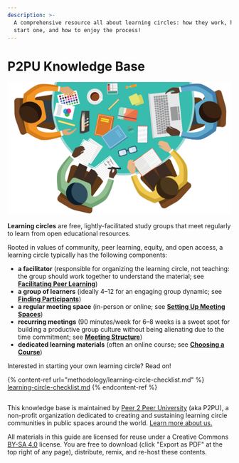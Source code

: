 ```yaml
---
description: >-
  A comprehensive resource all about learning circles: how they work, how to
  start one, and how to enjoy the process!
---
```


# P2PU Knowledge Base

![](.gitbook/assets/learningcircle-crop.png)

**Learning circles** are free, lightly-facilitated study groups that meet regularly to learn from open educational resources.&#x20;

Rooted in values of community, peer learning, equity, and open access, a learning circle typically has the following components:&#x20;

* **a facilitator** (responsible for organizing the learning circle, not teaching: the group should work together to understand the material; see [**Facilitating Peer Learning**](facilitation/facilitation-basics.md))
* **a group of learners** (ideally 4–12 for an engaging group dynamic; see [**Finding Participants**](facilitation/finding-participants.md))
* **a regular meeting space** (in-person or online; see [**Setting Up Meeting Spaces**](facilitation/set-up-your-space.md))
* **recurring meetings** (90 minutes/week for 6–8 weeks is a sweet spot for building a productive group culture without being alienating due to the time commitment; see [**Meeting Structure**](methodology/learning-circle-structure.md))
* **dedicated learning materials** (often an online course; see [**Choosing a Course**](courses/choosing-courses.md))&#x20;

Interested in starting your own learning circle? Read on!

{% content-ref url="methodology/learning-circle-checklist.md" %}
[learning-circle-checklist.md](methodology/learning-circle-checklist.md)
{% endcontent-ref %}

##

This knowledge base is maintained by [Peer 2 Peer University](https://www.p2pu.org/en/) (aka P2PU), a non-profit organization dedicated to creating and sustaining learning circle communities in public spaces around the world. [Learn more about us.](https://www.p2pu.org/en/about/)

All materials in this guide are licensed for reuse under a Creative Commons [BY-SA 4.0](https://creativecommons.org/licenses/by-sa/4.0/legalcode) license. You are free to download (click "Export as PDF" at the top right of any page), distribute, remix, and re-host these contents.
